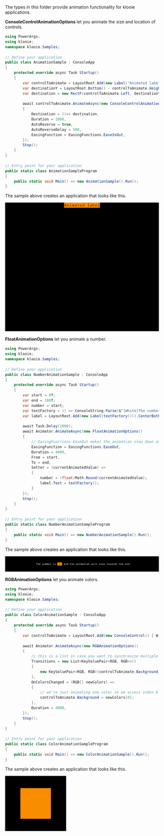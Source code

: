 ﻿The types in this folder provide animation functionality for klooie applications.

**ConsoleControlAnimationOptions** let you animate the size and location of controls.

```cs
using PowerArgs;
using klooie;
namespace klooie.Samples;

// Define your application
public class AnimationSample : ConsoleApp
{
    protected override async Task Startup()
    {
        var controlToAnimate = LayoutRoot.Add(new Label("Animated label".ToBlack(RGB.Orange))).CenterHorizontally();
        var destinationY = LayoutRoot.Bottom() - controlToAnimate.Height;
        var destination = new RectF(controlToAnimate.Left, destinationY, controlToAnimate.Width, controlToAnimate.Height);

        await controlToAnimate.AnimateAsync(new ConsoleControlAnimationOptions()
        {
            Destination = ()=> destination,
            Duration = 1000,
            AutoReverse = true,
            AutoReverseDelay = 500,
            EasingFunction = EasingFunctions.EaseInOut,
        });
        Stop();
    }
}

// Entry point for your application
public static class AnimationSampleProgram
{
    public static void Main() => new AnimationSample().Run();
}

```
The sample above creates an application that looks like this.

![sample image](https://github.com/adamabdelhamed/klooie/blob/main/src/klooie/Samples/Animations/AnimationSample.gif?raw=true)

**FloatAnimationOptions** let you animate a number.

```cs
using PowerArgs;
using klooie;
namespace klooie.Samples;

// Define your application
public class NumberAnimationSample : ConsoleApp
{
    protected override async Task Startup()
    {
        var start = 0f;
        var end = 100f;
        var number = start;
        var textFactory = () => ConsoleString.Parse($"[White]The number is [Black][B=Orange] {number} [D][White] and the animation will slow towards the end");
        var label = LayoutRoot.Add(new Label(textFactory())).CenterBoth();

        await Task.Delay(1000);
        await Animator.AnimateAsync(new FloatAnimationOptions()
        {
            // EasingFunctions.EaseOut makes the animation slow down at the end
            EasingFunction = EasingFunctions.EaseOut, 
            Duration = 4000,
            From = start,
            To = end,
            Setter = (currentAnimatedValue) =>
            {
                number = (float)Math.Round(currentAnimatedValue);
                label.Text = textFactory();
            }
        });
        Stop();
    }
}

// Entry point for your application
public static class NumberAnimationSampleProgram
{
    public static void Main() => new NumberAnimationSample().Run();
}

```
The sample above creates an application that looks like this.

![sample image](https://github.com/adamabdelhamed/klooie/blob/main/src/klooie/Samples/Animations/NumberAnimationSample.gif?raw=true)

**RGBAnimationOptions** let you animate colors.

```cs
using PowerArgs;
using klooie;
namespace klooie.Samples;

// Define your application
public class ColorAnimationSample : ConsoleApp
{
    protected override async Task Startup()
    {
        var controlToAnimate = LayoutRoot.Add(new ConsoleControl() { Width = 10, Height = 5, Background = RGB.Orange }).CenterBoth();

        await Animator.AnimateAsync(new RGBAnimationOptions()
        {
            // this is a list in case you want to synchronize multiple color animations
            Transitions = new List<KeyValuePair<RGB, RGB>>()
            {
                new KeyValuePair<RGB, RGB>(controlToAnimate.Background, RGB.Green),
            },
            OnColorsChanged = (RGB[] newColors) =>
            {
                // we're just animating one color so we access index 0
                controlToAnimate.Background = newColors[0];
            },
            Duration = 4000,
        });
        Stop();
    }
}

// Entry point for your application
public static class ColorAnimationSampleProgram
{
    public static void Main() => new ColorAnimationSample().Run();
}

```
The sample above creates an application that looks like this.

![sample image](https://github.com/adamabdelhamed/klooie/blob/main/src/klooie/Samples/Animations/ColorAnimationSample.gif?raw=true)
